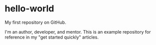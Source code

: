 # hello-world

My first repository on GitHub.

I'm an author, developer, and mentor. This is an example repository for reference in my "get started quickly" articles.
